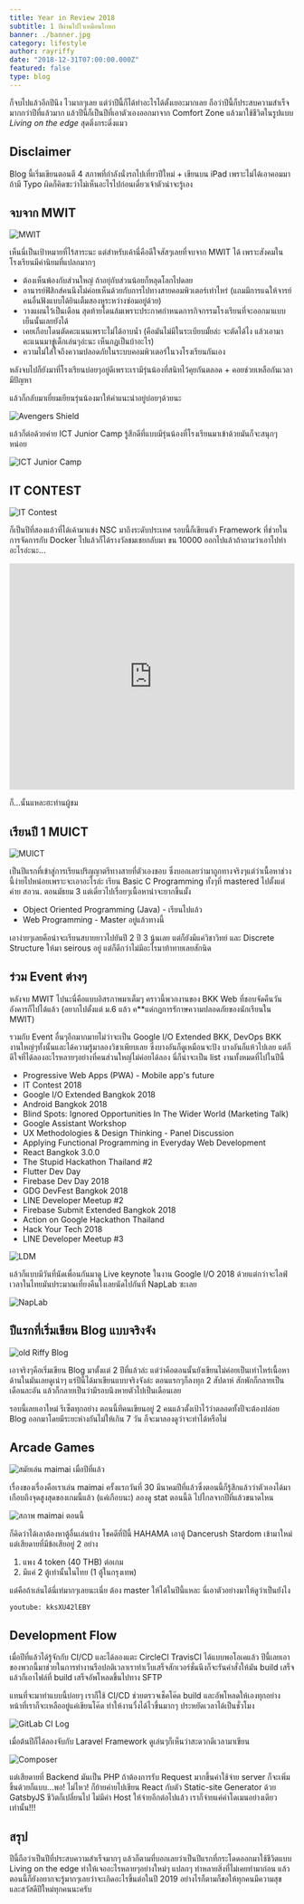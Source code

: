 ```yaml
---
title: Year in Review 2018
subtitle: 1 ปีผ่านไปไวเหมือนโกหก
banner: ./banner.jpg
category: lifestyle
author: rayriffy
date: "2018-12-31T07:00:00.000Z"
featured: false
type: blog
---
```


ก็จบไปแล้วอีกปีนึง ไวมากๆเลย แต่ว่าปีนี้ก็ได้ทำอะไรได้ตั้งเยอะมากเลย ถือว่าปีนี้ก็ประสบความสำเร็จมากกว่าปีที่แล้วมาก แล้วปีนี้ก็เป็นปีที่เอาตัวเองออกมาจาก Comfort Zone แล้วมาใช้ชีวิตในรูปแบบ *Living on the edge* สุดติ่งกระดิ่งแมว

## Disclaimer

Blog นี้เริ่มเขียนตอนตี 4 สภาพที่กำลังนั่งรถไปเที่ยวปีใหม่ + เขียนบน iPad เพราะไม่ได้เอาคอมมาถ้ามี Typo ผิดก็คิดซะว่าไม่เห็นอะไรไปก่อนเดี๋ยวเจ้าตัวน่าจะรู้เอง

## จบจาก MWIT

![MWIT](./FBE1C0AD-1998-4ED6-BFF9-265FAB976559.jpg)

เห็นนี่เป็นเป้าหมายที่ไร้สาระนะ แต่สำหรับเค้านี่คือดีใจสัสๆเลยที่จบจาก MWIT ได้ เพราะสังคมในโรงเรียนมีค่านิยมที่แปลกมากๆ

-   ต้องเห็นพ้องกับส่วนใหญ่ ถ้าอยุ่กับส่วนน้อยก็หลุดโลกไปดลย
-   อานารย์ฟิสิกส์คนนึงไม่ค่อยเห็นด้วยกับการไปทางสายคอมพิวเตอร์เท่าไหร่ (แถมมีการแฉให้จารย์คนอื่นฟังแบบได้ยินเต็มสองหูระหว่างซ่อมอยู่ด้วย)
-   วางแผนไว้เป็นเดือน สุดท้ายโดนล้มเพราะประกาศกำหนดการกิจกรรมโรงเรียนที่จะออกมาแบบเย็นนั้นเลยยังได้
-   เคยเกือบโดนตัดคะแนนเพราะไม่ได้อาบน้ำ (คือมันไม่มีในระเบียบมั้ยล่ะ จะตัดได้ไง แล้วเอามาคะแนนมาขู่เด็กเล่นๆอ่ะนะ เห็นกฏเป็นบ้าอะไร)
-   ความไม่ใส่ใจถึงความปลอดภัยในระบบคอมพิวเตอร์ในวงโรงเรียนกันเอง

หลังจบไปก็ยังมาที่โรงเรียนบ่อยๆอยู่ดีเพราะเรามีรุ่นน้องที่สนิทไว้คุยกันตลอด + คอยช่วยเหลือกันเวลามีปัญหา

แล้วก็กลับมาเยี่ยมเยียนรุ่นน้องมาให้คำแนะนำอยู่บ่อยๆด้วยนะ

![Avengers Shield](./C514CE7A-3775-41DF-AE97-CCF93CD63443.jpg)

แล้วก็ต่อด้วยค่าย ICT Junior Camp รู้สึกดีที่แบบมีรุ่นน้องที่โรงเรียนมาเข้าด้วยมันก็จะสนุกๆหน่อย

![ICT Junior Camp](./48DB8EB5-965C-432B-A745-4871FADDEFB7.jpg)

## IT CONTEST

![IT Contest](./819F7C59-AEA2-415C-9A98-8CCE5584E1FF.jpg)

ก็เป็นปีที่สองแล้วที่ได้เค้ามาแข่ง NSC มาถึงระดับประเทศ รอบนี้ก็เขียนตัว Framework ที่ช่วยในการจัดการกับ Docker ไปแล้วก็ได้รางวัลชมเชยกลับมา ขน 10000 ออกไปแล้วถ้าถามว่าเอาไปทำอะไรอ่ะนะ...

<iframe src="https://web.facebook.com/plugins/video.php?href=https%3A%2F%2Fweb.facebook.com%2Frayriffy%2Fvideos%2F940550849465665%2F&show_text=0&width=846" width="100%" height="400px" style="border:none;overflow:hidden" scrolling="no" frameborder="0" allowTransparency="true" allowFullScreen="true"></iframe>

ก็...นั้นแหละฮะท่านผู้ชม

## เรียนปี 1 MUICT

![MUICT](./C3CA29C5-2D87-4AD9-AFE0-1FD1A013FC29.jpg)

เป็นปีแรกที่เข้าสู่การเรียนปริญญาตรีทางสายที่ตัวเองชอบ ซึ่งบอกเลยว่ามาถูกทางจริงๆแต่ว่าเนื้อหาช่วงนี้ง่ายไปหน่อยเพราะจะเอาอะไรล่ะ เรียน Basic C Programming ทั้งๆที่ mastered ไปตั้งแต่ค่าย สอวน. ตอนมัธยม 3 แต่เดี๋ยวไปเรื่อยๆเนื้อหาน่าจะยากขึ้นมั้ง

-   Object Oriented Programming (Java) - เรียนไปแล้ว
-   Web Programming - Master อยู่แล้วทางนี้

เอาง่ายๆเลยคือน่าจะเรียนสบายยาวไปยันปี 2 ปี 3 นู้นเลย แต่ก็ยังมีแค่วิชาวิทย์ และ Discrete Structure ให้มา seirous อยู่ แต่ก็ดีกว่าไม่มีอะไรมาท้าทายเลยสักนิด

## ร่วม Event ต่างๆ

หลังจบ MWIT ไปนะนี่คือแบบอิสรภาพมาเต็มๆ คราวนี้พวกงานของ BKK Web ที่ชอบจัดคืนวันอังคารก็ไปได้แล้ว (อยากไปตั้งแต่ ม.6 แล้ว ค**แด่กฏการรักาษความปลอดภัยของนักเรียนใน MWIT)

รวมกับ Event อื่นๆอีกมากมายไม่ว่าจะเป็น Google I/O Extended BKK, DevOps BKK งานใหญ่ๆทั้งนั้นและได้ความรู้มาลองวิชาเพียบเลย ซึ่งบางอันก็ดูเหมือนจะปัง บางอันก็แห้วไปเลย แต่ก็ดีใจที่ได้ลองอะไรหลายๆอย่างที่คนส่วนใหญ่ไม่ค่อยได้ลอง นี่ก็น่าจะเป็น list งานทั้งหมดที่ไปในปีนี้

-   Progressive Web Apps (PWA) - Mobile app's future
-   IT Contest 2018
-   Google I/O Extended Bangkok 2018
-   Android Bangkok 2018
-   Blind Spots: Ignored Opportunities In The Wider World (Marketing Talk)
-   Google Assistant Workshop
-   UX Methodologies & Design Thinking - Panel Discussion
-   Applying Functional Programming in Everyday Web Development
-   React Bangkok 3.0.0
-   The Stupid Hackathon Thailand #2
-   Flutter Dev Day
-   Firebase Dev Day 2018
-   GDG DevFest Bangkok 2018
-   LINE Developer Meetup #2
-   Firebase Submit Extended Bangkok 2018
-   Action on Google Hackathon Thailand
-   Hack Your Tech 2018
-   LINE Developer Meetup #3

![LDM](./E190C739-FF7A-405D-9071-A29DBDA7D7CD.jpg)

แล้วก็แบบมีวันที่นัดเพื่อนกันมาดู Live keynote ในงาน Google I/O 2018 ด้วยแต่กว่าจะไลฟ์เวลาในไทยมันประมาณเที่ยงคืนไงเลยนัดไปกันที่ NapLab ซะเลย

![NapLab](./1F5D19CF-6CF4-475B-BF6E-D566754C1E8A.jpg)

## ปีแรกที่เริ่มเขียน Blog แบบจริงจัง

![old Riffy Blog](./47252BC2-C0C5-409E-BA5F-F3A21C319057.jpg)

เอาจริงๆคือเริ่มเขียน Blog มาตั้งแต่ 2 ปีที่แล้วล่ะ แต่ว่าคือตอนนั้นยังเขียนไม่ค่อยเป็นเท่าไหร่เนื้อหาด้านในมันเลยดูเน่าๆ แร่ปีนี้ได้มาเขียนแบบจริงจังล่ะ ตอนแรกๆก็ลงทุก 2 สัปดาห์ สักพักก็กลายเป็นเดือนละอัน แล้วก็กลายเป็นว่ามีรอบนึงหายตัวไปเป็นเดือนเลย

รอบนี้เลยเอาใหม่ รีเซ็ตทุกอย่าง ตอนนี้ทีคนเขียนอยู่ 2 คนแล้วตั้งเป้าไว้ว่าตลอดทั้งปีจะต้องปล่อย Blog ออกมาโดยมีระยะห่างกันไม่ให้เกิน 7 วัน ก็จะมาลองดูว่าจะทำได้หรือไม่

## Arcade Games

![สมัยเล่น maimai เมื่อปีที่แล้ว](./ED92E70C-6405-4CD1-B5A0-A12BA4DCB752.jpg)

เรื่องของเรื่องคือเราเล่น maimai ครั้งแรกวันที่ 30 มีนาคมปีที่แล้วซึ่งตอนนี้ก็รู้สึกแล้วว่าตัวเองได้มาเกือบถึงจุดสูงสุดของเกมนี้แล้ว (แค่เกือบนะ) ลองดู stat ตอนนี้ดิ ไปไกลจากปีที่แล้วขนาดไหน

![สภาพ maimai ตอนนี้](./7AE4ABE0-1EA9-4F66-A157-A543D51DC15A.jpg)

ก็คิดว่าได้เลาต้องหาตู้อื่นเล่นบ้าง โชคดีที่ปีนี้ HAHAMA เอาตู้ Dancerush Stardom เข้ามาใหม่ แต่เสียดายที่มีข้อเสียอยู่ 2 อย่าง

1.  แพง 4 token (40 THB) ต่อเกม
2.  มีแค่ 2 ตู้เท่านั้นในไทย (1 ตู้ในกรุงเทพ)

แต่คือถ้าเล่นได้นี่เท่มากๆเลยนะเนี่ย ต้อง master ให้ได้ในปีนี้แหละ นี่เอาตัวอย่างมาให้ดูว่าเป็นยังไง

`youtube: kksXU42lEBY`

## Development Flow

เมื่อปีที่แล้วได้รู้จักกับ CI/CD และได้ลองแตะ CircleCI TravisCI ได้แบบพอโอเคแล้ว ปีนี้เลยเอาของพวกนี้มาช่วยในการทำงานรือปกติเวลาเราทำเว็บเสร็จสักเวอร์ชั่นนึงก็จะรันคำสั่งให้มัน build เสร็จแล้วก็เอาไฟล์ที่ build เสร็จอัพโหลดขึ้นไปทาง SFTP

แทนที่จะมาทำแบบนี้บ่อยๆ เราก็ใช้ CI/CD ช่วยตรวจเช็คโค๊ด build และอัพโหลดให้เองทุกอย่าง หน้าที่เราก็จะเหลืออยู่แค่เขียนโค๊ด ทำให้งานวื่งได้ไวขึ้นมากๆ ประหยัดเวลาได้เป็นชั่วโมง

![GitLab CI Log](./1C172B3F-F14D-41D6-880C-68B572C59393.jpg)

เมื่อต้นปีก็ได้ลองจับกับ Laravel Framework ดูเล่นๆก็เห็นว่าสะดวกดีเวลามาเขียน

![Composer](./D8749667-8F58-48EE-A3EE-680F820A98E4.jpg)

แต่เสียดายที่ Backend มันเป็น PHP ถ้าต้องการรับ Request มากขึ้นค่าใช้จ่าย server ก็จะเพิ่มขึ้นด้วยก็แบบ...พอ! ไม่ไหว! ก็ย้ายค่ายไปเขียน React กับตัว Static-site Generator ด้วย GatsbyJS ชีวิตก็เปลี่ยนไป ไม่มีค่า Host ให้จ่ายอีกต่อไปแล้ว เราก็จ่ายแค่ค่าโดเมนอย่างเดียวเท่านั้น!!!

## สรุป

ปีนี้ถือว่าเป็นปีที่ประสบความสำเร็จมากๆ แล้วก็ตามที่บอกเลยว่าเป็นปีแรกที่กระโดดออกมาใช้ชีวิตแบบ Living on the edge ทำให้เจออะไรหลายๆอย่างใหม่ๆ แปลกๆ ทำหลายสิ่งที่ไม่เคยทำมาก่อน แล้วตอนนี้ก็ยังอยากจะรู้มากๆเลยว่าจะเกิดอะไรขึ้นต่อในปี 2019 อย่างไรก็ตามก็ขอให้ทุกคนมีความสุข และสวัสดีปีใหม่ทุกคนนะครับ
